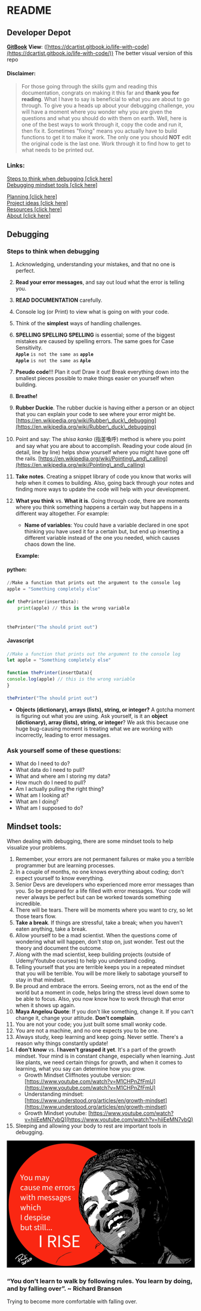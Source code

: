 # README

## Developer Depot

[**GitBook**](https://dcartist.gitbook.io/life-with-code/) **View**: ([https://dcartist.gitbook.io/life-with-code](https://dcartist.gitbook.io/life-with-code/)) The better visual version of this repo

#### Disclaimer:

> For those going through the skills gym and reading this documentation, congrats on making it this far and **thank you for reading**. What I have to say is beneficial to what you are about to go through. To give you a heads up about your debugging challenge, you will have a moment where you wonder why you are given the questions and what you should do with them on earth. Well, here is one of the best ways to work through it, copy the code and run it, then fix it. Sometimes "fixing" means you actually have to build functions to get it to make it work. The only one you should **NOT** edit the original code is the last one. Work through it to find how to get to what needs to be printed out.

### Links:

[Steps to think when debugging \[click here\]](./#steps-to-debugging)\
[Debugging mindset tools \[click here\]](./#mindset-tools)

[Planning \[click here\]](planning.md)\
[Project ideas \[click here\]](project-ideas.md)\
[Resources \[click here\]](resources.md)\
[About \[click here\]](about.md)

## Debugging

### Steps to think when debugging <a href="steps-to-debugging" id="steps-to-debugging"></a>

1. Acknowledging, understanding your mistakes, and that no one is perfect.
2. **Read your error messages**, and say out loud what the error is telling you.
3. **READ DOCUMENTATION** carefully.&#x20;
4. Console log (or Print) to view what is going on with your code.
5. Think of the **simplest** ways of handling challenges.
6. **SPELLING SPELLING SPELLING** is essential; some of the biggest mistakes are caused by spelling errors. The same goes for Case Sensitivity. \
   **`Apple`** `is not the same as` **`apple`** \
   **`Apple`** `is not the same as` **`Aple`**
7. **Pseudo code**!!! Plan it out! Draw it out! Break everything down into the smallest pieces possible to make things easier on yourself when building.&#x20;
8. **Breathe!**
9. **Rubber Duckie**. The rubber duckie is having either a person or an object that you can explain your code to see where your error might be. [https://en.wikipedia.org/wiki/Rubber\_duck\_debugging](https://en.wikipedia.org/wiki/Rubber\_duck\_debugging)
10. Point and say: The _shisa kanko_ (指差喚呼) method is where you point and say what you are about to accomplish. Reading your code aloud (in detail, line by line) helps show yourself where you might have gone off the rails. [https://en.wikipedia.org/wiki/Pointing\_and\_calling](https://en.wikipedia.org/wiki/Pointing\_and\_calling)
11. **Take notes**. Creating a snippet library of code you know that works will help when it comes to building. Also, going back through your notes and finding more ways to update the code will help with your development.
12. **What you think** vs. **What it is**. Going through code, there are moments where you think something happens a certain way but happens in a different way altogether. For example:

    * **Name of variables**: You could have a variable declared in one spot thinking you have used it for a certain but, but end up inserting a  different variable instead of the one you needed, which causes chaos down the line.

    **Example:**

#### python:

```python
//Make a function that prints out the argument to the console log
apple = "Something completely else"

def thePrinter(insertData):
    print(apple) // this is the wrong variable 


thePrinter("The should print out")
```

#### Javascript

```javascript
//Make a function that prints out the argument to the console log
let apple = "Something completely else"

function thePrinter(insertData){
console.log(apple) // this is the wrong variable 
}

thePrinter("The should print out")
```

* **Objects (dictionary), arrays (lists), string, or integer?** A gotcha moment is figuring out what you are using. Ask yourself, is it an **object (dictionary), array (lists), string, or integer**? We ask this because one huge bug-causing moment is treating what we are working with incorrectly, leading to error messages.&#x20;

### Ask yourself some of these questions:

* What do I need to do?
* What data do I need to pull?
* What and where am I storing my data?
* How much do I need to pull?
* Am I actually pulling the right thing?
* What am I looking at?
* What am I doing?
* What am I supposed to do?

## Mindset tools:

When dealing with debugging, there are some mindset tools to help visualize your problems.

1. Remember, your errors are not permanent failures or make you a terrible programmer but are learning processes.&#x20;
2. In a couple of months, no one knows everything about coding; don't expect yourself to know everything.&#x20;
3. Senior Devs are developers who experienced more error messages than you. So be prepared for a life filled with error messages. Your code will never always be perfect but can be worked towards something incredible.
4. There will be tears. There will be moments where you want to cry, so let those tears flow.
5. **Take a break**. If things are stressful, take a break; when you haven't eaten anything, take a break.&#x20;
6. Allow yourself to be a mad scientist. When the questions come of wondering what will happen, don't stop on, just wonder. Test out the theory and document the outcome.
7. Along with the mad scientist, keep building projects (outside of Udemy/Youtube courses) to help you understand coding.
8. Telling yourself that you are terrible keeps you in a repeated mindset that you will be terrible. You will be more likely to sabotage yourself to stay in that mindset.
9. Be proud and embrace the errors. Seeing errors, not as the end of the world but a moment in code, helps bring the stress level down some to be able to focus. Also, you now know how to work through that error when it shows up again.
10. **Maya Angelou Quote**: If you don't like something, change it. If you can't change it, change your attitude. **Don't complain**.
11. You are not your code; you just built some small wonky code.
12. You are not a machine, and no one expects you to be one.
13. Always study, keep learning and keep going. Never settle. There's a reason why things constantly update!
14. **I don't know** vs. **I haven't grasped it yet**. It's a part of the growth mindset. Your mind is in constant change, especially when learning. Just like plants, we need certain things for growth, and when it comes to learning, what you say can determine how you grow.
    * Growth Mindset Cliffnotes youtube version: [https://www.youtube.com/watch?v=M1CHPnZfFmU](https://www.youtube.com/watch?v=M1CHPnZfFmU)
    * Understanding mindset: [https://www.understood.org/articles/en/growth-mindset](https://www.understood.org/articles/en/growth-mindset)
    * Growth Mindset youtube: [https://www.youtube.com/watch?v=hiiEeMN7vbQ](https://www.youtube.com/watch?v=hiiEeMN7vbQ)
15. Sleeping and allowing your body to rest are important tools in debugging.

![Maya Angelos](.gitbook/assets/maya.jpg)

### “You don’t learn to walk by following rules. You learn by doing, and by falling over”. \~ Richard Branson

Trying to become more comfortable with falling over.
